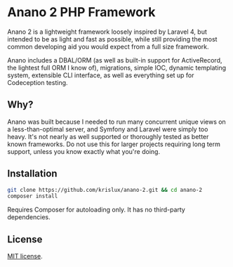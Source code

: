 # Anano 2 PHP Framework

Anano 2 is a lightweight framework loosely inspired by Laravel 4, but intended to be as light and fast as possible, while still providing the most common developing aid you would expect from a full size framework.

Anano includes a DBAL/ORM (as well as built-in support for ActiveRecord, the lightest full ORM I know of), migrations, simple IOC, dynamic templating system, extensible CLI interface, as well as everything set up for Codeception testing.

## Why?

Anano was built because I needed to run many concurrent unique views on a less-than-optimal server, and Symfony and Laravel were simply too heavy. It's not nearly as well supported or thoroughly tested as better known frameworks. Do not use this for larger projects requiring long term support, unless you know exactly what you're doing.

## Installation

```bash
git clone https://github.com/krislux/anano-2.git && cd anano-2
composer install
```

Requires Composer for autoloading only. It has no third-party dependencies.

## License

[MIT license](http://opensource.org/licenses/MIT).
